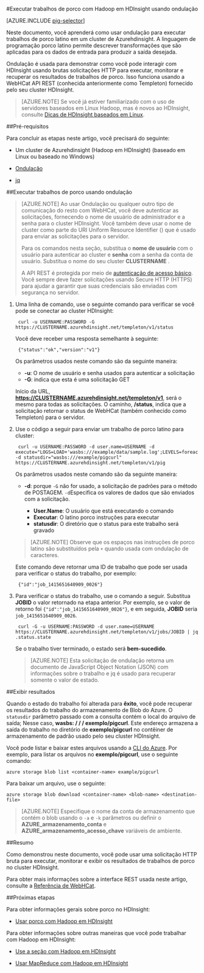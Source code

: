<properties
   pageTitle="Usar Hadoop porco com ondulação em HDInsight | Microsoft Azure"
   description="Saiba como utilizar ondulação para executar trabalhos de porco latino em um cluster de Hadoop em Azurehdinsight."
   services="hdinsight"
   documentationCenter=""
   authors="Blackmist"
   manager="jhubbard"
   editor="cgronlun"
    tags="azure-portal"/>

<tags
   ms.service="hdinsight"
   ms.devlang="na"
   ms.topic="article"
   ms.tgt_pltfrm="na"
   ms.workload="big-data"
   ms.date="08/23/2016"
   ms.author="larryfr"/>

#<a name="run-pig-jobs-with-hadoop-on-hdinsight-by-using-curl"></a>Executar trabalhos de porco com Hadoop em HDInsight usando ondulação

[AZURE.INCLUDE [pig-selector](../../includes/hdinsight-selector-use-pig.md)]

Neste documento, você aprenderá como usar ondulação para executar trabalhos de porco latino em um cluster de Azurehdinsight. A linguagem de programação porco latino permite descrever transformações que são aplicadas para os dados de entrada para produzir a saída desejada.

Ondulação é usada para demonstrar como você pode interagir com HDInsight usando brutas solicitações HTTP para executar, monitorar e recuperar os resultados de trabalhos de porco. Isso funciona usando a WebHCat API REST (conhecida anteriormente como Templeton) fornecido pelo seu cluster HDInsight.

> [AZURE.NOTE] Se você já estiver familiarizado com o uso de servidores baseados em Linux Hadoop, mas é novos ao HDInsight, consulte [Dicas de HDInsight baseados em Linux](hdinsight-hadoop-linux-information.md).

##<a id="prereq"></a>Pré-requisitos

Para concluir as etapas neste artigo, você precisará do seguinte:

* Um cluster de Azurehdinsight (Hadoop em HDInsight) (baseado em Linux ou baseado no Windows)

* [Ondulação](http://curl.haxx.se/)

* [jq](http://stedolan.github.io/jq/)

##<a id="curl"></a>Executar trabalhos de porco usando ondulação

> [AZURE.NOTE] Ao usar Ondulação ou qualquer outro tipo de comunicação do resto com WebHCat, você deve autenticar as solicitações, fornecendo o nome de usuário de administrador e a senha para o cluster HDInsight. Você também deve usar o nome de cluster como parte do URI Uniform Resource Identifier () que é usado para enviar as solicitações para o servidor.
>
> Para os comandos nesta seção, substitua o **nome de usuário** com o usuário para autenticar ao cluster e **senha** com a senha da conta de usuário. Substitua o nome do seu cluster **CLUSTERNAME** .
>
> A API REST é protegida por meio de [autenticação de acesso básico](http://en.wikipedia.org/wiki/Basic_access_authentication). Você sempre deve fazer solicitações usando Secure HTTP (HTTPS) para ajudar a garantir que suas credenciais são enviadas com segurança no servidor.

1. Uma linha de comando, use o seguinte comando para verificar se você pode se conectar ao cluster HDInsight:

        curl -u USERNAME:PASSWORD -G https://CLUSTERNAME.azurehdinsight.net/templeton/v1/status

    Você deve receber uma resposta semelhante à seguinte:

        {"status":"ok","version":"v1"}

    Os parâmetros usados neste comando são da seguinte maneira:

    * **-u**: O nome de usuário e senha usados para autenticar a solicitação
    * **-G**: indica que esta é uma solicitação GET

    Início da URL, **https://CLUSTERNAME.azurehdinsight.net/templeton/v1**, será o mesmo para todas as solicitações. O caminho, **/status**, indica que a solicitação retornar o status de WebHCat (também conhecido como Templeton) para o servidor.

2. Use o código a seguir para enviar um trabalho de porco latino para cluster:

        curl -u USERNAME:PASSWORD -d user.name=USERNAME -d execute="LOGS=LOAD+'wasbs:///example/data/sample.log';LEVELS=foreach+LOGS+generate+REGEX_EXTRACT($0,'(TRACE|DEBUG|INFO|WARN|ERROR|FATAL)',1)+as+LOGLEVEL;FILTEREDLEVELS=FILTER+LEVELS+by+LOGLEVEL+is+not+null;GROUPEDLEVELS=GROUP+FILTEREDLEVELS+by+LOGLEVEL;FREQUENCIES=foreach+GROUPEDLEVELS+generate+group+as+LOGLEVEL,COUNT(FILTEREDLEVELS.LOGLEVEL)+as+count;RESULT=order+FREQUENCIES+by+COUNT+desc;DUMP+RESULT;" -d statusdir="wasbs:///example/pigcurl" https://CLUSTERNAME.azurehdinsight.net/templeton/v1/pig

    Os parâmetros usados neste comando são da seguinte maneira:

    * **-d**: porque `-G` não for usado, a solicitação de padrões para o método de POSTAGEM. `-d`Especifica os valores de dados que são enviados com a solicitação.

        * **User.Name**: O usuário que está executando o comando
        * **Executar**: O latino porco instruções para executar
        * **statusdir**: O diretório que o status para este trabalho será gravado

    > [AZURE.NOTE] Observe que os espaços nas instruções de porco latino são substituídos pela `+` quando usada com ondulação de caracteres.

    Este comando deve retornar uma ID de trabalho que pode ser usada para verificar o status do trabalho, por exemplo:

        {"id":"job_1415651640909_0026"}

3. Para verificar o status do trabalho, use o comando a seguir. Substitua **JOBID** o valor retornado na etapa anterior. Por exemplo, se o valor de retorno foi `{"id":"job_1415651640909_0026"}`, e em seguida, **JOBID** seria `job_1415651640909_0026`.

        curl -G -u USERNAME:PASSWORD -d user.name=USERNAME https://CLUSTERNAME.azurehdinsight.net/templeton/v1/jobs/JOBID | jq .status.state

    Se o trabalho tiver terminado, o estado será **bem-sucedido**.

    > [AZURE.NOTE] Esta solicitação de ondulação retorna um documento de JavaScript Object Notation (JSON) com informações sobre o trabalho e jq é usado para recuperar somente o valor de estado.

##<a id="results"></a>Exibir resultados

Quando o estado do trabalho foi alterada para **êxito**, você pode recuperar os resultados do trabalho do armazenamento de Blob do Azure. O `statusdir` parâmetro passado com a consulta contém o local do arquivo de saída; Nesse caso, **wasbs: / / / exemplo/pigcurl**. Este endereço armazena a saída do trabalho no diretório de **exemplo/pigcurl** no contêiner de armazenamento de padrão usado pelo seu cluster HDInsight.

Você pode listar e baixar estes arquivos usando a [CLI do Azure](../xplat-cli-install.md). Por exemplo, para listar os arquivos no **exemplo/pigcurl**, use o seguinte comando:

    azure storage blob list <container-name> example/pigcurl

Para baixar um arquivo, use o seguinte:

    azure storage blob download <container-name> <blob-name> <destination-file>

> [AZURE.NOTE] Especifique o nome da conta de armazenamento que contém o blob usando o `-a` e `-k` parâmetros ou definir o **AZURE\_armazenamento\_conta** e **AZURE\_armazenamento\_acesso\_chave** variáveis de ambiente.

##<a id="summary"></a>Resumo

Como demonstrou neste documento, você pode usar uma solicitação HTTP bruta para executar, monitorar e exibir os resultados de trabalhos de porco no cluster HDInsight.

Para obter mais informações sobre a interface REST usada neste artigo, consulte a [Referência de WebHCat](https://cwiki.apache.org/confluence/display/Hive/WebHCat+Reference).

##<a id="nextsteps"></a>Próximas etapas

Para obter informações gerais sobre porco no HDInsight:

* [Usar porco com Hadoop em HDInsight](hdinsight-use-pig.md)

Para obter informações sobre outras maneiras que você pode trabalhar com Hadoop em HDInsight:

* [Use a seção com Hadoop em HDInsight](hdinsight-use-hive.md)

* [Usar MapReduce com Hadoop em HDInsight](hdinsight-use-mapreduce.md)
